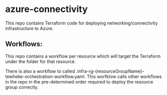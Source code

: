 # azure-connectivity
This repo contains Terraform code for deploying networking/connectivity infrastructure to Azure.

## Workflows:
This repo contains a workflow per resource which will target the Terraform under the folder for that resource.

There is also a workflow to called .infra-rg-{resourceGroupName}-tewheke-orchestration-workflow.yaml. This worfklow calls other workflows in the repo in the pre-determined order required to deploy the resource group correctly.